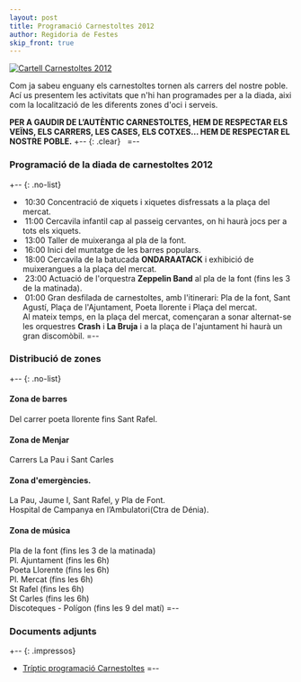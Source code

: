 ```yaml
---
layout: post
title: Programació Carnestoltes 2012
author: Regidoria de Festes
skip_front: true
---
```

<a href="http://www.pego.org/images/news/01092012_carnestoltes_cartell_2012_big.jpg" title="Cartell Carnestoltes 2012" class="inline-image" target="_blank">
    <img src="http://www.pego.org/images/news/01092012_carnestoltes_cartell_2012_small.jpg" alt="Cartell Carnestoltes 2012" />
</a>

Com ja sabeu enguany els carnestoltes tornen als carrers del nostre poble. Ací us presentem les activitats que n'hi han programades per a la diada, aixi com la localització de les diferents zones d'oci i serveis.

**PER A GAUDIR DE L’AUTÈNTIC CARNESTOLTES, HEM DE RESPECTAR ELS VEÏNS, ELS CARRERS, LES CASES, ELS COTXES…
HEM DE RESPECTAR EL NOSTRE POBLE.**
+-- {: .clear}
&nbsp;
=--

### Programació de la diada de carnestoltes 2012
+-- {: .no-list}
* &nbsp;<time datetime="2012-02-18T10:30">10:30</time> Concentració de xiquets i xiquetes disfressats a la plaça del mercat.
* &nbsp;<time datetime="2012-02-18T11:00">11:00</time> Cercavila infantil cap al passeig cervantes, on hi haurà jocs per a tots els xiquets.
* &nbsp;<time datetime="2012-02-18T13:00">13:00</time> Taller de muixeranga al pla de la font.
* &nbsp;<time datetime="2012-02-18T16:00">16:00</time> Inici del muntatge de les barres populars.
* &nbsp;<time datetime="2012-02-18T18:00">18:00</time> Cercavila de la batucada **ONDARAATACK** i exhibició de muixerangues a la plaça del mercat.
* &nbsp;<time datetime="2012-02-18T23:00">23:00</time> Actuació de l'orquestra **Zeppelin Band** al pla de la font (fins les 3 de la matinada).
* &nbsp;<time datetime="2012-02-19T01:00">01:00</time> Gran desfilada de carnestoltes, amb l'itinerari: Pla de la font, Sant Agustí, Plaça de l'Ajuntament, Poeta llorente i Plaça del mercat.<br /> Al mateix temps, en la plaça del mercat, començaran a sonar alternat-se les orquestres **Crash** i **La Bruja** i a la plaça de l'ajuntament hi haurà un gran discomòbil.
=--

### Distribució de zones
+-- {: .no-list}
#### Zona de barres
Del carrer poeta llorente fins Sant Rafel.

#### Zona de Menjar
Carrers La Pau i Sant Carles

#### Zona d'emergències.
La Pau, Jaume I, Sant Rafel, y Pla de Font.<br>Hospital de Campanya en l’Ambulatori(Ctra de Dénia).

#### Zona de música
Pla de la font (fins les 3 de la matinada) <br />
Pl. Ajuntament (fins les 6h) <br />
Poeta Llorente (fins les 6h) <br />
Pl. Mercat (fins les 6h) <br />
St Rafel (fins les 6h) <br />
St Carles (fins les 6h) <br />
Discoteques - Polígon (fins les 9 del matí)
=--

### Documents adjunts
+-- {: .impressos}
* [Tríptic programació Carnestoltes](/pdf/festes/20120214-FolletoCarnetoltes.pdf)
=--